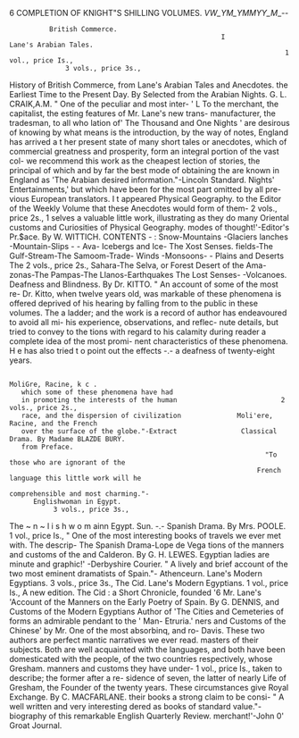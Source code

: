 6                     COMPLETION OF KNIGHT"S SHILLING VOLUMES.
                                                             _VW_YM_YMMYY_M__--




              British Commerce.
                                                         I           Lane's Arabian Tales.
                                                                         1 vol., price Is.,
                  3 vols., price 3s.,
History of British Commerce, from                            Lane's Arabian Tales and Anecdotes.
    the Earliest Time to the Present Day. By                  Selected from the Arabian Nights.
    G. L. CRAIK,A.M.                                                 " One of the peculiar and most inter-
          ' L To the merchant, the capitalist, the                esting features of Mr. Lane's new trans-
        manufacturer, the tradesman, to all who                   lation of' The Thousand and One Nights '
        are desirous of knowing by what means                     is the introduction, by the way of notes,
        England has arrived a t her present state                 of many short tales or anecdotes, which
        of commercial greatness and prosperity,                   form an integral portion of the vast col-
        we recommend this work as the cheapest                    lection of stories, the principal of which
        and by far the best mode of obtaining the                 are known in England as 'The Arabian
        desired information."-Lincoln Standard.                   Nights' Entertainments,' but which have
                                                                  been for the most part omitted by all pre-
                                                                  vious European translators. I t appeared
             Physical Geography.                                  to the Editor of the Weekly Volume that
                                                                  these Anecdotes would form of them-
                2 vols., price 2s.,                      1        selves a valuable little work, illustrating
                                                                  as they do many Oriental customs and
Curiosities of Physical Geography.                                modes of thought!'-Editor's    Pr.$ace.
                 By W. WITTICH.
       CONTENTS   -
                  : Snow-Mountains -Glaciers
        lanches -Mountain-Slips   -
                                              -   Ava-
                                    Icebergs and Ice-                    The Xost Senses.
        fields-The Gulf-Stream-The Samoom-Trade-
        Winds -Monsoons-                       -
                             Plains and Deserts The                       2 vols., price 2s.,
        Sahara-The Selva, or Forest Desert of the Ama-
        zonas-The Pampas-The Llanos-Earthquakes              The Lost Senses-
        -Volcanoes.                                           Deafness and Blindness. By Dr. KITTO.
          " An account of some of the most re-                      Dr. Kitto, when twelve years old, was
       markable of these phenomena is offered                     deprived of his hearing by falling from
       to the public in these volumes. The                        a ladder; and the work is a record of
       author has endeavoured to avoid all mi-                   his experience, observations, and reflec-
       nute details, but tried to convey to the                  tions with regard to his calamity during
       reader a complete idea of the most promi-
       nent characteristics of these phenomena.
       H e has also tried t o point out the effects
                                                                                -.-
                                                                 a deafness of twenty-eight years.

                                                                      MoliGre, Racine, k c .
       which some of these phenomena have had
       in promoting the interests of the human                          2 vols., price 2s.,
       race, and the dispersion of civilization              Moli'ere, Racine, and the French
       over the surface of the globe."-Extract                Classical Drama. By Madame BLAZDE BURY.
       from Preface.
                                                                    "To those who are ignorant of the
                                                                  French language this little work will he
                                                                  comprehensible and most charming."-
          Englishwoman in Egypt.
               3 vols., price 3s.,
The ~ n ~ l i s h w o m ainn Egypt.
                                                                  Sun.
                                                                                -.-
                                                                         Spanish Drama.
    By Mrs. POOLE.                                                        1 vol., price Is.,
          " One of the most interesting books of
       travels we ever met with. The descrip-                The Spanish Drama-Lope               de Vega
       tions of the manners and customs of the                and Calderon. By G. H. LEWES.
       Egyptian ladies are minute and graphic!'
       -Derbyshire Courier.
                                                                    " A lively and brief account of the two
                                                                  most eminent dramatists of Spain."-
                                                                  Athenceurn.
         Lane's Modern Egyptians.
               3 vols., price 3s.,                                             The Cid.
Lane's Modern Egyptians.                                                    1 vol., price Is.,
    A new edition.                                           The Cid : a Short Chronicle, founded
          '6 Mr. Lane's 'Account of the Manners               on the Early Poetry of Spain. By G. DENNIS,
        and Customs of the Modern Egyptians                   Author of 'The Cities and Cemeteries of
        forms an admirable pendant to the ' Man-              Etruria.'
        ners and Customs of the Chinese' by Mr.                         One of the most absorbinq, and ro-
        Davis. These two authors are perfect                      mantic narratives we ever read.
        masters of their subjects. Both are well
        acquainted with the languages, and both
        have been domesticated with the people,
        of the two countries respectively, whose                              Gresham.
        manners and customs they have under-                                1 vol., price Is.,
        taken to describe; the former after a re-
        sidence of seven, the latter of nearly               Life of Gresham, the Founder of the
        twenty years. These circumstances give                Royal Exchange. By C. MACFARLANE.
        their books a strong claim to be consi-                     " A well written and very interesting
        dered as books of standard value."-                      biography of this remarkable English
         Quarterly Review.                                       merchant!'-John    0' Groat Journal.
